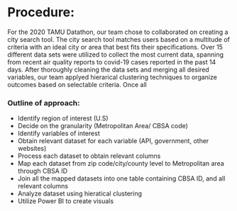# Procedure:

For the 2020 TAMU Datathon, our team chose to collaborated on creating a city search tool. The city search tool matches users based on a multitude of criteria with an ideal city or area that best fits their specifications. Over 15 different data sets were utilized to collect the most current data, spanning from recent air quality reports to covid-19 cases reported in the past 14 days. After thoroughly cleaning the data sets and merging all desired variables, our team applyed hierarical clustering techniques to organize outcomes based on selectable criteria. Once all 

### Outline of approach:
- Identify region of interest (U.S)
- Decide on the granularity (Metropolitan Area/ CBSA code)
- Identify variables of interest
- Obtain relevant dataset for each variable (API, government, other websites)
- Process each dataset to obtain relevant columns
- Map each dataset from zip code/city/county level to Metropolitan area through CBSA ID
- Join all the mapped datasets into one table containing CBSA ID, and all relevant columns
- Analyze dataset using hieratical clustering 
- Utilize Power BI to create visuals 


